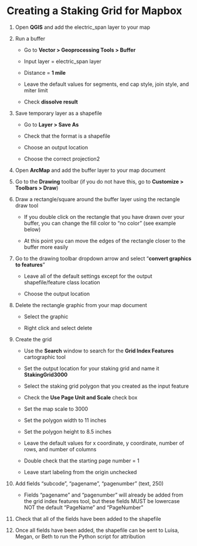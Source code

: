 # Creating a Staking Grid for Mapbox


1. Open **QGIS** and add the electric_span layer to your map 


2. Run a buffer

    * Go to **Vector > Geoprocessing Tools > Buffer** 

    * Input layer = electric_span layer 

    * Distance = **1 mile** 

    * Leave the default values for segments, end cap style, join style, and miter limit 

    * Check **dissolve result**
    
    
3. Save temporary layer as a shapefile

    * Go to **Layer > Save As** 

    * Check that the format is a shapefile 

    * Choose an output location 

    * Choose the correct projection2 
    
    
4. Open **ArcMap** and add the buffer layer to your map document 


5. Go to the **Drawing** toolbar (if you do not have this, go to **Customize > Toolbars > Draw**)  


6. Draw a rectangle/square around the buffer layer using the rectangle draw tool 

    * If you double click on the rectangle that you have drawn over your buffer, you can change the fill color to “no color” (see example below) 

    * At this point you can move the edges of the rectangle closer to the buffer more easily  


7. Go to the drawing toolbar dropdown arrow and select “**convert graphics to features**” 

    * Leave all of the default settings except for the output shapefile/feature class location 

    * Choose the output location 
    

8. Delete the rectangle graphic from your map document  

    * Select the graphic 

    * Right click and select delete 

 
9. Create the grid 

    * Use the **Search** window to search for the **Grid Index Features** cartographic tool 

    * Set the output location for your staking grid and name it **StakingGrid3000**

    * Select the staking grid polygon that you created as the input feature 

    * Check the **Use Page Unit and Scale** check box 

    * Set the map scale to 3000 

    * Set the polygon width to 11 inches 

    * Set the polygon height to 8.5 inches 

    * Leave the default values for x coordinate, y coordinate, number of rows, and number of columns 

    * Double check that the starting page number = 1 

    * Leave start labeling from the origin unchecked 

 

10. Add fields “subcode”, “pagename”, “pagenumber” (text, 250) 

    * Fields “pagename” and “pagenumber” will already be added from the grid index features tool, but these fields MUST be lowercase NOT the default “PageName” and “PageNumber”
    

11. Check that all of the fields have been added to the shapefile 


12. Once all fields have been added, the shapefile can be sent to Luisa, Megan, or Beth to run the Python script for attribution 
